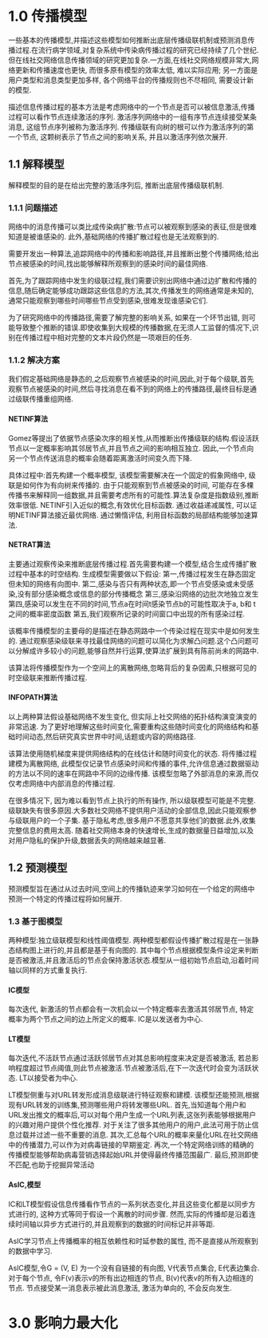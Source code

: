 # 1.0 传播模型

一些基本的传播模型,并描述这些模型如何推断出底层传播级联机制或预测消息传播过程.在流行病学领域,对复杂系统中传染病传播过程的研究已经持续了几个世纪.
但在线社交网络信息传播领域的研究更加复杂.一方面,在线社交网络规模非常大,网络更新和传播速度也更快, 而很多原有模型的效率太低, 难以实际应用; 
另一方面是用户类型和消息类型更加多样, 各个网络平台的传播规则也不尽相同, 需要设计新的模型.

描述信息传播过程的基本方法是考虑网络中的一个节点是否可以被信息激活,传播过程可以看作节点连续激活的序列.
激活序列网络中的一组有序节点连续接受某条消息, 这组节点序列被称为激活序列.
传播级联有向树的根可以作为激活序列的第一个节点, 这颗树表示了节点之间的影响关系, 并且以激活序列依次展开.

## 1.1 解释模型
解释模型的目的是在给出完整的激活序列后, 推断出底层传播级联机制.

### 1.1.1 问题描述
网络中的消息传播可以类比成传染病扩散:节点可以被观察到感染的表征,但是很难知道是被谁感染的. 此外,基础网络的传播扩散过程也是无法观察到的.

需要开发出一种算法,追踪网络中的传播和影响路径,并且推断出整个传播网络;给出节点被感染的时间,找出能够解释所观察到的感染时间的最佳网络.

首先,为了跟踪网络中发生的级联过程,我们需要识别出网络中通过边扩散和传播的信息,随后确定能够成功跟踪这些信息的方法,其次,传播发生的网络通常是未知的,通常只能观察到哪些时间哪些节点受到感染,很难发现谁感染它们.

为了研究网络中的传播路径,需要了解完整的影响关系, 如果在一个环节出错, 则可能导致整个推断的错误.即使收集到大规模的传播数据,在无须人工监督的情况下,识别在传播过程中相对完整的文本片段仍然是一项艰巨的任务.

### 1.1.2 解决方案
我们假定基础网络是静态的,之后观察节点被感染的时间,因此,对于每个级联,首先观察节点被感染的时间,然后寻找消息在看不到的网络上的传播路径,最终目标是通过级联传播重组网络.

#### NETINF算法
Gomez等提出了依据节点感染次序的相关性,从而推断出传播级联的结构.假设活跃节点以一定概率影响其邻居节点,并且节点之间的影响相互独立.
因此,一个节点向另一个节点传送消息的概率会随着距离激活时间变久而下降.

具体过程中:首先构建一个概率模型, 该模型需要解决在一个固定的假象网络中, 级联是如何作为有向树来传播的.
由于只能观察到节点被感染的时间, 可能存在多棵传播书来解释同一组数据,并且需要考虑所有的可能性.算法复杂度是指数级别,推断效率很低.
NETINF引入近似的概念,有效优化目标函数. 通过收益递减属性, 可以证明NETINF算法接近最优网络. 通过懒惰评估, 利用目标函数的局部结构能够加速算法.

#### NETRAT算法
主要通过观察传染来推断底层传播过程.首先需要构建一个模型,结合生成传播扩散过程中基本的时空结构.
生成模型需要做以下假设:
第一,传播过程发生在静态固定但未知的网络有向图中. 
第二,感染与否只有两种状态,即一个节点受感染或未受感染,没有部分感染概念或信息的部分传播概念
第三,感染沿网络的边批次地独立发生
第四,感染可以发生在不同的时间,节点a在时间t感染节点b的可能性取决于a, b和 t之间的概率密度函数
第五,我们观察所记录的时间窗口中出现的所有感染过程.

该概率传播模型的主要母的是描述在静态网路中一个传染过程在现实中是如何发生的.
通过观察感染级联来寻找最佳网络的问题可以简化为求解凸问题.这个凸问题可以分解成许多较小的问题,能够自然并行运算,使算法扩展到具有陈前尚未的网路中.

该算法将传播模型作为一个空间上的离散网络,忽略背后的复杂因素,只根据可见的时空级联来推断传播过程.

#### INFOPATH算法
以上两种算法假设基础网络不发生变化, 但实际上社交网络的拓扑结构演变演变的非常迅速. 
为了更好地理解这些时间变化,需要重构这些随时间变化的网络结构和基础时间动态,然后研究真实世界中时间,话题或内容的网络路径.

该算法使用随机梯度来提供网络结构的在线估计和随时间变化的状态.
将传播过程建模为离散网络, 此模型仅记录节点感染时间和传播的事件,允许信息通过数据驱动的方法以不同的速率在网路中不同的边缘传播.
该模型忽略了外部消息的来源,而仅仅考虑网络中内部消息的传播过程.

在很多情况下, 因为难以看到节点上执行的所有操作, 所以级联模型可能是不完整.
级联缺失有很多原因.大多数社交网络不提供用户活动的全部信息,因此只能观察参与级联用户的一个子集.
基于隐私考虑,很多用户不愿意共享他们的数据.此外,收集完整信息的费用太高.
随着社交网络本身的快速增长,生成的数据量日益增加,以及对用户隐私的保护升级,数据丢失的网络越来越显著.

## 1.2 预测模型
预测模型旨在通过从过去时间,空间上的传播轨迹来学习如何在一个给定的网络中预测一个特定的传播过程将如何展开.

### 1.3 基于图模型
两种模型:独立级联模型和线性阈值模型. 两种模型都假设传播扩散过程是在一张静态结构图上进行的,并且都是基于有向图的.
其中每个节点根据模型条件设定来判断是否被激活,并且激活后的节点会保持激活状态.模型从一组初始节点启动,沿着时间轴以同样的方式重复执行.

#### IC模型
每次迭代, 新激活的节点都会有一次机会以一个特定概率去激活其邻居节点, 特定概率为两个节点之间的边上所定义的概率.
IC是以发送者为中心.

#### LT模型
每次迭代,不活跃节点通过活跃邻居节点对其总影响程度来决定是否被激活, 若总影响程度超过节点阈值,则此节点被激活.节点被激活后,在下一次迭代时会变为活跃状态.
LT以接受者为中心.

LT模型侧重与对URL转发形成消息级联进行特征观察和建模. 该模型还能预测,根据现有URL转发的训练集,预测哪些用户将转发哪些URL.
首先,当知道每个用户和URL发出推文的概率后,可以对每个用户生成一个URL列表,这张列表能够根据用户的兴趣对用户提供个性化推荐.
对于关注了很多其他用户的用户,此法可用于防止信息过载并过滤一些不重要的消息.
其次,汇总每个URL的概率来量化URL在社交网络中的传播潜力,可以作为对病毒链接的早期鉴定.
再次,一个特定网络训练的精确的传播模型能够帮助病毒营销选择起始URL并使得最终传播范围最广.
最后,预测即使不匹配,也助于挖掘异常活动

#### AsIC,模型
IC和LT模型假设信息传播看作节点的一系列状态变化,并且这些变化都是以同步方式进行的, 这种方式等同于假设一个离散的时间步骤.
然而,实际的传播却是沿着连续时间轴以异步方式进行的,并且观察到的数据的时间标记并非等距.

AsIC学习节点上传播概率的相互依赖性和时延参数的属性, 而不是直接从所观察到的数据中学习.

AsIC模型,令G = (V, E) 为一个没有自链接的有向图, V代表节点集合, E代表边集合. 对于每个节点, 令F(v)表示v的所有出边相连的节点,
B(v)代表v的所有入边相连的节点. 节点接受某一消息表示被此消息激活, 激活为单向的, 不会反向发生.



# 3.0 影响力最大化




